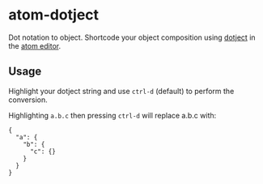 # atom-dotject

Dot notation to object. Shortcode your object composition using [dotject](https://github.com/leecrossley/dotject) in the [atom editor](https://atom.io/).

## Usage

Highlight your dotject string and use `ctrl-d` (default) to perform the conversion.

Highlighting `a.b.c` then pressing `ctrl-d` will replace a.b.c with:

```
{
  "a": {
    "b": {
      "c": {}
    }
  }
}
```
